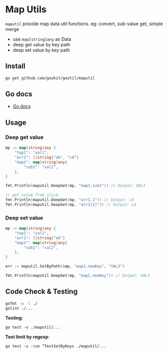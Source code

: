 # Map Utils

`maputil` provide map data util functions. eg: convert, sub-value get, simple merge

- use `map[string]any` as Data
- deep get value by key path
- deep set value by key path

## Install

```bash
go get github.com/gookit/goutil/maputil
```

## Go docs

- [Go docs](https://pkg.go.dev/github.com/gookit/goutil/maputil)

## Usage

### Deep get value

```go
mp := map[string]any {
	"top1": "val1",
	"arr1": []string{"ab", "cd"}
	"map1": map[string]any{
	    "sub1": "val2",	
    },
}

fmt.Println(maputil.DeepGet(mp, "map1.sub1")) // Output: VAL3

// get value from slice.
fmt.Println(maputil.DeepGet(mp, "arr1.1")) // Output: cd
fmt.Println(maputil.DeepGet(mp, "arr1[1]")) // Output: cd
```

### Deep set value

```go
mp := map[string]any {
	"top1": "val1",
	"arr1": []string{"ab"}
	"map1": map[string]any{
	    "sub1": "val2",	
    },
}

err := maputil.SetByPath(&mp, "map1.newKey", "VAL3")

fmt.Println(maputil.DeepGet(mp, "map1.newKey")) // Output: VAL3
```

## Code Check & Testing

```bash
gofmt -w -l ./
golint ./...
```

**Testing**:

```shell
go test -v ./maputil/...
```

**Test limit by regexp**:

```shell
go test -v -run ^TestSetByKeys ./maputil/...
```
